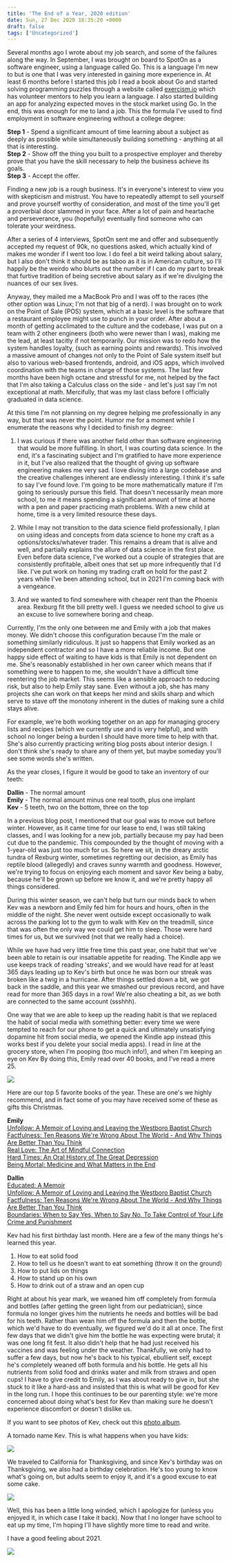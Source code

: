 ```yaml
---
title: 'The End of a Year, 2020 edition'
date: Sun, 27 Dec 2020 18:35:20 +0000
draft: false
tags: ['Uncategorized']
---
```


Several months ago I wrote about my job search, and some of the failures along the way. In September, I was brought on board to SpotOn as a software engineer, using a language called Go. This is a language I'm new to but is one that I was very interested in gaining more experience in. At least 6 months before I started this job I read a book about Go and started solving programming puzzles through a website called [exercism.io](http://exercism.io) which has volunteer mentors to help you learn a language. I also started building an app for analyzing expected moves in the stock market using Go. In the end, this was enough for me to land a job. This the formula I've used to find employment in software engineering without a college degree:

**Step 1** - Spend a significant amount of time learning about a subject as deeply as possible while simultaneously building something - anything at all that is interesting.  
**Step 2** - Show off the thing you built to a prospective employer and thereby prove that you have the skill necessary to help the business achieve its goals.  
**Step 3** - Accept the offer.

Finding a new job is a rough business. It's in everyone's interest to view you with skepticism and mistrust. You have to repeatedly attempt to sell yourself and prove yourself worthy of consideration, and most of the time you'll get a proverbial door slammed in your face. After a lot of pain and heartache and perseverance, you (hopefully) eventually find someone who can tolerate your weirdness.

After a series of 4 interviews, SpotOn sent me and offer and subsequently accepted my request of 90k, no questions asked, which actually kind of makes me wonder if I went too low. I do feel a bit weird talking about salary, but I also don't think it should be as taboo as it is in American culture, so I'll happily be the weirdo who blurts out the number if I can do my part to break that furtive tradition of being secretive about salary as if we're divulging the nuances of our sex lives.

Anyway, they mailed me a MacBook Pro and I was off to the races (the other option was Linux; I'm not that big of a nerd). I was brought on to work on the Point of Sale (POS) system, which at a basic level is the software that a restaurant employee might use to punch in your order. After about a month of getting acclimated to the culture and the codebase, I was put on a team with 2 other engineers (both who were newer than I was), making me the lead, at least tacitly if not temporarily. Our mission was to redo how the system handles loyalty, (such as earning points and rewards). This involved a massive amount of changes not only to the Point of Sale system itself but also to various web-based frontends, android, and iOS apps, which involved coordination with the teams in charge of those systems. The last few months have been high octane and stressful for me, not helped by the fact that I'm also taking a Calculus class on the side - and let's just say I'm not exceptional at math. Mercifully, that was my last class before I officially graduated in data science.

At this time I'm not planning on my degree helping me professionally in any way, but that was never the point. Humor me for a moment while I enumerate the reasons why I decided to finish my degree:

1) I was curious if there was another field other than software engineering that would be more fulfilling. In short, I was courting data science. In the end, it's a fascinating subject and I'm gratified to have more experience in it, but I've also realized that the thought of giving up software engineering makes me very sad. I love diving into a large codebase and the creative challenges inherent are endlessly interesting. I think it's safe to say I've found love. I'm going to be more mathematically mature if I'm going to seriously pursue this field. That doesn't necessarily mean more school, to me it means spending a significant amount of time at home with a pen and paper practicing math problems. With a new child at home, time is a very limited resource these days.

2) While I may not transition to the data science field professionally, I plan on using ideas and concepts from data science to hone my craft as a options/stocks/whatever trader. This remains a dream that is alive and well, and partially explains the allure of data science in the first place. Even before data science, I've worked out a couple of strategies that are consistently profitable, albeit ones that set up more infrequently that I'd like. I've put work on honing my trading craft on hold for the past 2 years while I've been attending school, but in 2021 I'm coming back with a vengeance.

3) And we wanted to find somewhere with cheaper rent than the Phoenix area. Rexburg fit the bill pretty well. I guess we needed school to give us an excuse to live somewhere boring and cheap.

Currently, I'm the only one between me and Emily with a job that makes money. We didn't choose this configuration because I'm the male or something similarly ridiculous. It just so happens that Emily worked as an independent contractor and so I have a more reliable income. But one happy side effect of waiting to have kids is that Emily is not dependent on me. She's reasonably established in her own career which means that if something were to happen to me, she wouldn't have a difficult time reentering the job market. This seems like a sensible approach to reducing risk, but also to help Emily stay sane. Even without a job, she has many projects she can work on that keeps her mind and skills sharp and which serve to stave off the monotony inherent in the duties of making sure a child stays alive.

For example, we're both working together on an app for managing grocery lists and recipes (which we currently use and is very helpful), and with school no longer being a burden I should have more time to help with that. She's also currently practicing writing blog posts about interior design. I don't think she's ready to share any of them yet, but maybe someday you'll see some words she's written.

As the year closes, I figure it would be good to take an inventory of our teeth:

**Dallin** - The normal amount  
**Emily** - The normal amount minus one real tooth, plus one implant  
**Kev** - 5 teeth, two on the bottom, three on the top

In a previous blog post, I mentioned that our goal was to move out before winter. However, as it came time for our lease to end, I was still taking classes, and I was looking for a new job, partially because my pay had been cut due to the pandemic. This compounded by the thought of moving with a 1-year-old was just too much for us. So here we sit, in the dreary arctic tundra of Rexburg winter, sometimes regretting our decision, as Emily has reptile blood (allegedly) and craves sunny warmth and goodness. However, we're trying to focus on enjoying each moment and savor Kev being a baby, because he'll be grown up before we know it, and we're pretty happy all things considered.

During this winter season, we can't help but turn our minds back to when Kev was a newborn and Emily fed him for hours and hours, often in the middle of the night. She never went outside except occasionally to walk across the parking lot to the gym to walk with Kev on the treadmill, since that was often the only way we could get him to sleep. Those were hard times for us, but we survived (not that we really had a choice).

While we have had very little free time this past year, one habit that we've been able to retain is our insatiable appetite for reading. The Kindle app we use keeps track of reading 'streaks', and we would have read for at least 365 days leading up to Kev's birth but once he was born our streak was broken like a twig in a hurricane. After things settled down a bit, we got back in the saddle, and this year we smashed our previous record, and have read for more than 365 days in a row! We're also cheating a bit, as we both are connected to the same account (ssshhh).

One way that we are able to keep up the reading habit is that we replaced the habit of social media with something better: every time we were tempted to reach for our phone to get a quick and ultimately unsatisfying dopamine hit from social media, we opened the Kindle app instead (this works best if you delete your social media apps). I read in line at the grocery store, when I'm pooping (too much info!), and when I'm keeping an eye on Kev By doing this, Emily read over 40 books, and I've read a mere 25.

![](https://dallincoons.files.wordpress.com/2020/12/img_4049-e1609042406717.png)

Here are our top 5 favorite books of the year. These are one's we highly recommend, and in fact some of you may have received some of these as gifts this Christmas.

**Emily**  
[Unfollow: A Memoir of Loving and Leaving the Westboro Baptist Church](https://www.goodreads.com/book/show/43314707-unfollow)  
[Factfulness: Ten Reasons We're Wrong About The World - And Why Things Are Better Than You Think](https://www.goodreads.com/book/show/34890015-factfulness)  
[Real Love: The Art of Mindful Connection](https://www.goodreads.com/book/show/31848286-real-love)  
[Hard Times: An Oral History of The Great Depression](https://www.goodreads.com/book/show/59651.Hard_Times)  
[Being Mortal: Medicine and What Matters in the End](https://www.goodreads.com/book/show/20696006-being-mortal)

**Dallin**  
[Educated: A Memoir](http://goodreads.com/book/show/35133922-educated)  
[Unfollow: A Memoir of Loving and Leaving the Westboro Baptist Church](https://www.goodreads.com/book/show/43314707-unfollow)  
[Factfulness: Ten Reasons We're Wrong About The World - And Why Things Are Better Than You Think](https://www.goodreads.com/book/show/34890015-factfulness)  
[Boundaries: When to Say Yes, When to Say No, To Take Control of Your Life](https://www.goodreads.com/book/show/944267.Boundaries)  
[Crime and Punishment](https://www.goodreads.com/book/show/7144.Crime_and_Punishment)

Kev had his first birthday last month. Here are a few of the many things he's learned this year. 

1.  How to eat solid food
2.  How to tell us he doesn't want to eat something (throw it on the ground)
3.  How to put lids on things
4.  How to stand up on his own
5.  How to drink out of a straw and an open cup

Right at about his year mark, we weaned him off completely from formula and bottles (after getting the green light from our pediatrician), since formula no longer gives him the nutrients he needs and bottles will be bad for his teeth. Rather than wean him off the formula and then the bottle, which we'd have to do eventually, we figured we'd do it all at once. The first few days that we didn't give him the bottle he was expecting were brutal; it was one long fit fest. It also didn't help that he had just received his vaccines and was feeling under the weather. Thankfully, we only had to suffer a few days, but now he's back to his typical, ebullient self, except he's completely weaned off both formula and his bottle. He gets all his nutrients from solid food and drinks water and milk from straws and open cups! I have to give credit to Emily, as I was about ready to give in, but she stuck to it like a hard-ass and insisted that this is what will be good for Kev in the long run. I hope this continues to be our parenting style: we're more concerned about doing what's best for Kev than making sure he doesn't experience discomfort or doesn't dislike us.

If you want to see photos of Kev, check out this [photo album](https://photos.google.com/share/AF1QipP3DwnVOEsf1_-QyK_dVYq01kh7MAzyau_xlSk4G0kaQ8w0okJKvsyPCD_7E1kCjw?key=Z2dzVTBEYmtLWUJiYk1JX0dUdnZRQjZLTVhpRWVR).

A tornado name Kev. This is what happens when you have kids:

![](https://dallincoons.files.wordpress.com/2020/12/img_4020.jpg?w=768)

We traveled to California for Thanksgiving, and since Kev's birthday was on Thanksgiving, we also had a birthday celebration. He's too young to know what's going on, but adults seem to enjoy it, and it's a good excuse to eat some cake.

![](https://dallincoons.files.wordpress.com/2020/12/img_3981.jpg)

Well, this has been a little long winded, which I apologize for (unless you enjoyed it, in which case I take it back). Now that I no longer have school to eat up my time, I'm hoping I'll have slightly more time to read and write.

I have a good feeling about 2021.

![](https://dallincoons.files.wordpress.com/2020/12/img_4899-collage.jpg?w=1024)